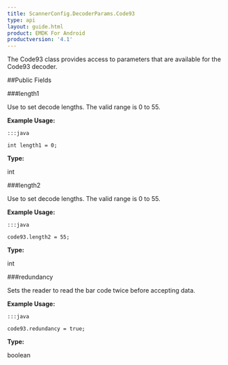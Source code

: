 ```yaml
---
title: ScannerConfig.DecoderParams.Code93
type: api
layout: guide.html
product: EMDK For Android
productversion: '4.1'
---
```



The Code93 class provides access to parameters that are available for
 the Code93 decoder.

##Public Fields

###length1

Use to set decode lengths. The valid range is 0 to 55.
 
 

**Example Usage:**
	
	:::java
	
	int length1 = 0;
	


**Type:**

int

###length2

Use to set decode lengths. The valid range is 0 to 55.
 
 

**Example Usage:**
	
	:::java
	
	code93.length2 = 55;
	


**Type:**

int

###redundancy

Sets the reader to read the bar code twice before accepting data.
 
 

**Example Usage:**
	
	:::java
	
	code93.redundancy = true;
	


**Type:**

boolean









